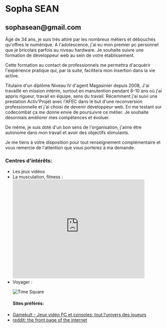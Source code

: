 <html>

<h1>Sopha SEAN</h1>
<h2>sophasean@gmail.com</h2>

<body>
<p>Âgé de 34 ans, je suis très attiré par les nombreux métiers et débouchés qu'offres le numérique. A l'adolescence, j'ai eu mon premier pc personnel que je bricolais parfois au niveau hardware. Je souhaite suivre une formation de développeur web au sein de votre établissement.</p>

<p>Cette formation au contact de professionnels me permettra d'acquérir l'expérience pratique qui, par la suite, facilitera mon insertion dans la vie active.</p>

<p>Titulaire d'un diplôme Niveau IV d'agent Magasinier depuis 2008, J'ai travaillé en mission intérim, surtout en manutention pendant 8-10 ans où j'ai appris rigueur, travail en équipe, sens du travail. Récemment j'ai suivi une prestation Activ'Projet avec l'AFEC dans le but d'une reconversion professionnelle et j'ai choisi de devenir développeur web. En me testant sur codecombat ça me donne envie de poursuivre ce métier. Je souhaite désormais améliorer mes compétences et évoluer.</p>

<p>De même, je suis doté d'un bon sens de l'organisation, j'aime être autonome dans mon travail et avoir des objectifs stimulants.</p>

<p>Je me tiens à votre disposition pour tout renseignement complémentaire et vous remercie de l'attention que vous porterez à ma demande.</p>

  
<h3>Centres d'intérêts:</h3>

<ul>
<li>Les jeux vidéos</li>

<li>La musculation, fitness :


<iframe width="420" height="315" src="https://www.youtube.com/embed/Zd0l62YyMac" frameborder="0" allow="autoplay; encrypted-media" allowfullscreen></iframe>
</li>

<li>Voyager :

<img src="https://user-images.githubusercontent.com/39929423/41124622-d63f76a4-6aa2-11e8-9bd8-d7d59e05d058.jpg" alt="Time Square"></li>

<h4>Sites préférés:</h4>

<li>
  <a href="https://www.gamekult.com/">Gamekult - Jeux vidéo PC et consoles: tout l’univers des joueurs</a>
</li>

<li>
  <a href="https://www.reddit.com/">reddit: the front page of the internet</a>
</li>

</ul>


</body>
</html>
